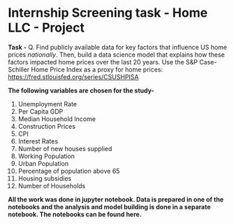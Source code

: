# Internship Screening task - Home LLC - Project

**Task -** 
Q. Find publicly available data for key factors that influence US home prices *nationally*. Then, build a data science model that explains how these factors impacted home prices over the last 20 years. 
Use the S&P Case-Schiller Home Price Index as a proxy for home prices: https://fred.stlouisfed.org/series/CSUSHPISA

**The following variables are chosen for the study-**
1) Unemployment Rate
2) Per Capita GDP
3) Median Household Income
4) Construction Prices
5) CPI 
6) Interest Rates
7) Number of new houses supplied
8) Working Population
9) Urban Population
10) Percentage of population above 65
11) Housing subsidies
12) Number of Households

**All the work was done in jupyter notebook. Data is prepared in one of the notebooks and the analysis and model building is done in a separate notebook. The notebooks can be found here.**
